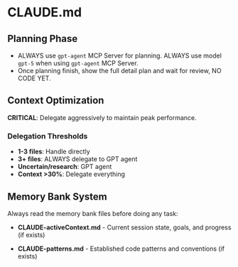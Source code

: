 # CLAUDE.md

## Planning Phase

- ALWAYS use `gpt-agent` MCP Server for planning. ALWAYS use model `gpt-5` when using `gpt-agent` MCP Server.
- Once planning finish, show the full detail plan and wait for review, NO CODE YET.

## Context Optimization

**CRITICAL**: Delegate aggressively to maintain peak performance.

### Delegation Thresholds

- **1-3 files**: Handle directly
- **3+ files**: ALWAYS delegate to GPT agent
- **Uncertain/research**: GPT agent
- **Context >30%**: Delegate everything

## Memory Bank System

Always read the memory bank files before doing any task: 

*   **CLAUDE-activeContext.md** - Current session state, goals, and progress (if exists)
    
*   **CLAUDE-patterns.md** - Established code patterns and conventions (if exists)
